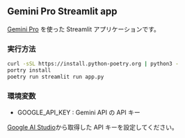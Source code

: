 ## Gemini Pro Streamlit app

[Gemini Pro](https://ai.google.dev/) を使った Streamlit アプリケーションです。

### 実行方法

```bash
curl -sSL https://install.python-poetry.org | python3 -
portry install
poetry run streamlit run app.py
```

### 環境変数

- GOOGLE_API_KEY : Gemini API の API キー

[Google AI Studio](https://makersuite.google.com/)から取得した API キーを設定してください。
